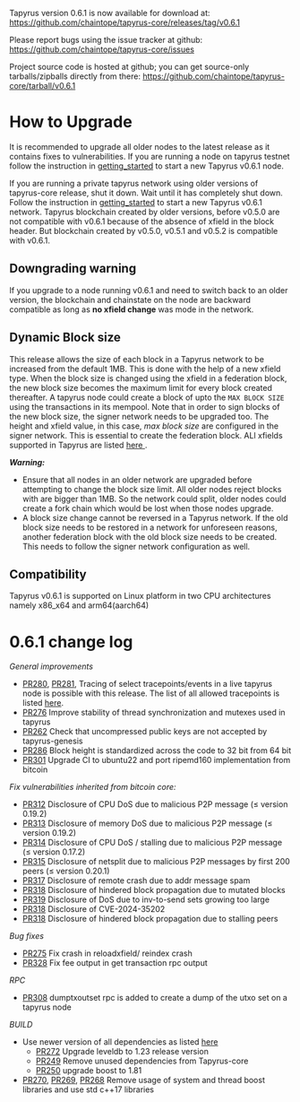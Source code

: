 Tapyrus version 0.6.1 is now available for download at:
https://github.com/chaintope/tapyrus-core/releases/tag/v0.6.1

Please report bugs using the issue tracker at github:
https://github.com/chaintope/tapyrus-core/issues

Project source code is hosted at github; you can get
source-only tarballs/zipballs directly from there:
https://github.com/chaintope/tapyrus-core/tarball/v0.6.1


How to Upgrade
==============

It is recommended to upgrade all older nodes to the latest release as it contains fixes to vulnerabilities. If you are running a node on 
tapyrus testnet follow the instruction in [getting_started](doc/tapyrus/getting_started.md#how-to-start-a-node-on-tapyrus-testnet) to start a new Tapyrus v0.6.1 node.

If you are running a private tapyrus network using older versions of tapyrus-core release, shut it down. Wait until it has completely shut down. 
Follow the instruction in [getting_started](doc/tapyrus/getting_started.md#how-to-start-a-new-tapyrus-network) to start a new Tapyrus v0.6.1 network. Tapyrus blockchain created by older versions, before v0.5.0 
are not compatible with v0.6.1 because of the absence of xfield in the block header. But blockchain created by v0.5.0, v0.5.1 and v0.5.2 is compatible 
with v0.6.1.

Downgrading warning
-------------------

If you upgrade to a node running v0.6.1 and need to switch back to an older version, the blockchain and chainstate on the node are backward compatible as 
long as **no xfield change** was mode in the network.

Dynamic Block size
-------------------

This release allows the size of each block in a Tapyrus network to be increased from the default 1MB. This is done with the help of a new xfield type.
When the block size is changed using the xfield in a federation block, the new block size becomes the maximum limit for every block created thereafter. 
A tapyrus node could create a block of upto the `MAX BLOCK SIZE` using the transactions in its mempool. Note that in order to sign blocks of the new 
block size, the signer network needs to be upgraded too. The height and xfield value, in this case, _max block size_ are configured in the signer network. 
This is essential to create the federation block. ALl xfields supported in Tapyrus are listed  [here ](doc/tapyrus/signedblocks.md).

_**Warning:**_ 
- Ensure that all nodes in an older network are upgraded before attempting to change the block size limit. All older nodes reject blocks with
are bigger than 1MB. So the network could split, older nodes could create a fork chain which would be lost
when those nodes upgrade.
- A block size change cannot be reversed in a Tapyrus network. If the old block size needs to be restored in a network for unforeseen reasons, another federation
block with the old block size needs to be created. This needs to follow the signer network configuration as well.

Compatibility
-------------

Tapyrus v0.6.1 is supported on Linux platform in two CPU architectures namely x86_x64 and arm64(aarch64)

0.6.1 change log
================

*General improvements*

- [PR280](https://github.com/chaintope/tapyrus-core/pull/280), [PR281](https://github.com/chaintope/tapyrus-core/pull/281), Tracing of select tracepoints/events in a live tapyrus node is possible with this release. The list of all allowed tracepoints is listed [here](doc/tracing.md).
- [PR276](https://github.com/chaintope/tapyrus-core/pull/276) Improve stability of thread synchronization and mutexes used in tapyrus
- [PR262](https://github.com/chaintope/tapyrus-core/pull/262) Check that uncompressed public keys are not accepted by tapyrus-genesis
- [PR286](https://github.com/chaintope/tapyrus-core/pull/286) Block height is standardized across the code to 32 bit from 64 bit
- [PR301]((https://github.com/chaintope/tapyrus-core/pull/301)) Upgrade CI to ubuntu22 and port ripemd160 implementation from bitcoin


*Fix vulnerabilities inherited from bitcoin core:*
- [PR312](https://github.com/chaintope/tapyrus-core/pull/312) Disclosure of CPU DoS due to malicious P2P message (≤ version 0.19.2)
- [PR313](https://github.com/chaintope/tapyrus-core/pull/313) Disclosure of memory DoS due to malicious P2P message (≤ version 0.19.2)
- [PR314](https://github.com/chaintope/tapyrus-core/pull/314) Disclosure of CPU DoS / stalling due to malicious P2P message (≤ version 0.17.2) 
- [PR315](https://github.com/chaintope/tapyrus-core/pull/315) Disclosure of netsplit due to malicious P2P messages by first 200 peers (≤ version 0.20.1)
- [PR317](https://github.com/chaintope/tapyrus-core/pull/317) Disclosure of remote crash due to addr message spam 
- [PR318](https://github.com/chaintope/tapyrus-core/pull/318) Disclosure of hindered block propagation due to mutated blocks 
- [PR319](https://github.com/chaintope/tapyrus-core/pull/319) Disclosure of DoS due to inv-to-send sets growing too large 
- [PR318](https://github.com/chaintope/tapyrus-core/pull/318) Disclosure of CVE-2024-35202
- [PR318](https://github.com/chaintope/tapyrus-core/pull/318) Disclosure of hindered block propagation due to stalling peers

*Bug fixes*
- [PR275](https://github.com/chaintope/tapyrus-core/pull/275) Fix crash in reloadxfield/ reindex crash
- [PR328](https://github.com/chaintope/tapyrus-core/pull/328) Fix fee output in get transaction rpc output

*RPC*

- [PR308](https://github.com/chaintope/tapyrus-core/pull/308) dumptxoutset rpc is added to create a dump of the utxo set on a tapyrus node

*BUILD*

- Use newer version of all dependencies as listed [here](doc/dependencies.md)
  - [PR272](https://github.com/chaintope/tapyrus-core/pull/272) Upgrade leveldb to 1.23 release version
  - [PR249](https://github.com/chaintope/tapyrus-core/pull/249) Remove unused dependencies from Tapyrus-core
  - [PR250](https://github.com/chaintope/tapyrus-core/pull/250) upgrade boost to 1.81
- [PR270](https://github.com/chaintope/tapyrus-core/pull/270), [PR269](https://github.com/chaintope/tapyrus-core/pull/269), [PR268](https://github.com/chaintope/tapyrus-core/pull/268) Remove usage of system and thread boost libraries and use std c++17 libraries
